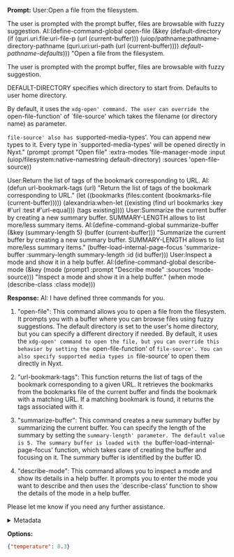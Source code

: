 **Prompt:**
User:Open a file from the filesystem.

The user is prompted with the prompt buffer, files are browsable with
fuzzy suggestion.
AI:(define-command-global open-file
(&key
 (default-directory
  (if (quri.uri.file:uri-file-p (url (current-buffer)))
      (uiop/pathname:pathname-directory-pathname
       (quri.uri:uri-path (url (current-buffer))))
      *default-pathname-defaults*)))
"Open a file from the filesystem.

The user is prompted with the prompt buffer, files are browsable with
fuzzy suggestion.

DEFAULT-DIRECTORY specifies which directory to start from. Defaults to user home
directory.

By default, it uses the `xdg-open' command. The user can override the
`open-file-function' of `file-source' which takes the filename (or
directory name) as parameter.

`file-source' also has `supported-media-types'. You can append new types to
it. Every type in `supported-media-types' will be opened directly in Nyxt."
(prompt :prompt "Open file" :extra-modes 'file-manager-mode :input
        (uiop/filesystem:native-namestring default-directory) :sources
        'open-file-source))

User:Return the list of tags of the bookmark corresponding to URL.
AI:(defun url-bookmark-tags (url)
"Return the list of tags of the bookmark corresponding to URL."
(let ((bookmarks (files:content (bookmarks-file (current-buffer)))))
(alexandria:when-let ((existing
                       (find url bookmarks :key #'url :test #'url-equal)))
  (tags existing))))
User:Summarize the current buffer by creating a new summary buffer.
SUMMARY-LENGTH allows to list more/less summary items.
AI:(define-command-global summarize-buffer
(&key (summary-length 5) (buffer (current-buffer)))
"Summarize the current buffer by creating a new summary buffer.
SUMMARY-LENGTH allows to list more/less summary items."
(buffer-load-internal-page-focus 'summarize-buffer :summary-length
                                summary-length :id (id buffer)))
User:Inspect a mode and show it in a help buffer.
AI:(define-command-global describe-mode
(&key (mode (prompt1 :prompt "Describe mode" :sources 'mode-source)))
"Inspect a mode and show it in a help buffer."
(when mode (describe-class :class mode)))


**Response:**
AI: I have defined three commands for you. 

1. "open-file": This command allows you to open a file from the filesystem. It prompts you with a buffer where you can browse files using fuzzy suggestions. The default directory is set to the user's home directory, but you can specify a different directory if needed. By default, it uses the `xdg-open' command to open the file, but you can override this behavior by setting the `open-file-function' of `file-source'. You can also specify supported media types in `file-source' to open them directly in Nyxt.

2. "url-bookmark-tags": This function returns the list of tags of the bookmark corresponding to a given URL. It retrieves the bookmarks from the bookmarks file of the current buffer and finds the bookmark with a matching URL. If a matching bookmark is found, it returns the tags associated with it.

3. "summarize-buffer": This command creates a new summary buffer by summarizing the current buffer. You can specify the length of the summary by setting the `summary-length' parameter. The default value is 5. The summary buffer is loaded with the `buffer-load-internal-page-focus' function, which takes care of creating the buffer and focusing on it. The summary buffer is identified by the buffer ID.

4. "describe-mode": This command allows you to inspect a mode and show its details in a help buffer. It prompts you to enter the mode you want to describe and then uses the `describe-class' function to show the details of the mode in a help buffer.

Please let me know if you need any further assistance.

<details><summary>Metadata</summary>

- Duration: 5699 ms
- Datetime: 2023-11-27T21:16:00.676847
- Model: gpt-3.5-turbo-0613

</details>

**Options:**
```json
{"temperature": 0.3}
```

